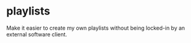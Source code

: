 # playlists
Make it easier to create my own playlists without being locked-in by an external software client.
